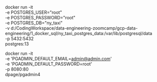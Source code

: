 docker run -it \
  -e POSTGRES_USER="root" \
  -e POSTGRES_PASSWORD="root" \
  -e POSTGRES_DB="ny_taxi" \
  -v d:/CodingWorkspace/data-engineering-zoomcamp/gcp-data-engineering/1_docker_sql/ny_taxi_postgres_data:/var/lib/postgresql/data \
  -p 5432:5432 \
  postgres:13

docker run -it \
  -e 'PGADMIN_DEFAULT_EMAIL=admin@admin.com' \
  -e 'PGADMIN_DEFAULT_PASSWORD=root' \
  -p 8080:80 \
  dpage/pgadmin4
